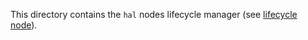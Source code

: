 This directory contains the `hal` nodes lifecycle manager (see [lifecycle node](https://design.ros2.org/articles/node_lifecycle.html)).